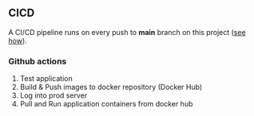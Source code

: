 ## CICD

A CI/CD pipeline runs on every push to **main** branch on this project ([see how](../.github/workflows/main.yml)).

### Github actions

1. Test application
2. Build & Push images to docker repository (Docker Hub)
3. Log into prod server
4. Pull and Run application containers from docker hub